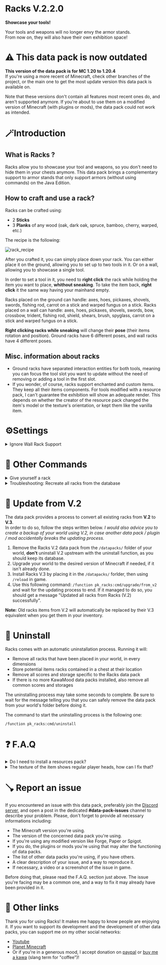 # **Racks V.2.2.0**

**Showcase your tools!**

Your tools and weapons will no longer envy the armor stands.  
From now on, they will also have their own exhibition space!

# ⚠️ This data pack is now outdated

**This version of the data pack is for MC 1.20 to 1.20.4**  
If you're using a more recent of Minecraft, check other branches of the project, or the main one to get the most update version this data pack is available on. 

Note that these versions don't contain all features most recent ones do, and aren't supported anymore.
If you're about to use them on a modified version of Minecraft (with plugins or mods), the data pack could not work as intended.

# 🪄Introduction
## What is Racks ?

Racks allow you to showcase your tool and weapons, so you don't need to hide them in your chests anymore. This data pack brings a complementary support to armor stands that only support armors (without using commands) on the Java Edition.

## How to craft and use a rack?

Racks can be crafted using:
- 2 **Sticks**
- 3 **Planks** of any wood (oak, dark oak, spruce, bamboo, cherry, warped, etc.)

The recipe is the following:

![rack_recipe](https://cdn.modrinth.com/data/cached_images/b964048fe87d44452f6c5d2ed543b644dd66c7cf.gif)

After you crafted it, you can simply place down your rack. You can either place it on the ground, allowing you to set up to two tools in it. Or on a wall, allowing you to showcase a single tool.

In order to set a tool in it, you need to **right click** the rack while holding the item you want to place, **whithout sneaking**. To take the item back, **right click** it the same way  having your mainhand empty.

Racks placed on the ground can handle: axes, hoes, pickaxes, shovels, swords, fishing rod, carrot on a stick and warped fungus on a stick.
Racks placed on a wall can handle: axes, hoes, pickaxes, shovels, swords, bow, crossbow, trident, fishing rod, shield, shears, brush, spyglass, carrot on a stick and warped fungus on a stick.

**Right clicking racks while sneaking** will change their **pose** (their items rotation and position). Ground racks have 6 different poses, and wall racks have 4 different poses.

## Misc. information about racks

- Ground racks have separated interaction entities for both tools, meaning you can focus the tool slot you want to update without the need of removing or adding a tool in the first slot.
- If you wonder, of course, racks support enchanted and custom items. They keep all their items components. For tools modified with a resource pack, I can't guarantee the exhibition will show an adequate render. This depends on whether the creator of the resource pack changed the item's model or the texture's orientation, or kept them like the vanilla item.

# ⚙️Settings

<details>
<summary>Ignore Wall Rack Support</summary>

If enabled, racks placed on wall **ignore** the fact their block support get broken or not, and won't break if it is the case. By default, wall racks break check if their support block is removed every 10 ticks and break if it is the case. This is almost the same behavior as for paintings for example.

You can **enable**, **disable** or **get** the current state of the setting using these following commands respectively:
```
/function pk_racks:settings/ignore_wall_rack_support/true
/function pk_racks:settings/ignore_wall_rack_support/false
/function pk_racks:settings/ignore_wall_rack_support/get
```
</details>

# 🧰 Other Commands

<details>
<summary>Give yourself a rack</summary>
  
If you are an operator of your server or if cheats are enabled in your single-player world, you can give yourself a rack of any variant using these following commands:
```
/function pk_racks:cmd/give/rack/<variant>
```
Where `<variant>` is any type of wood, among: acacia, bamboo, birch, cherry, crimson, dark_oak, jungle, mangrove, oak, spruce and warped.
For example, the command to give yourself an oak rack:
```
/function pk_racks:cmd/give/rack/oak
```
</details>
<details>
<summary>Troubleshooting: Recreate all racks from the database</summary>

If ever racks have been broken accidentally (using a `kill @e` command for example) you can run the following command to recreate all racks from the database:
```
/function pk_racks:cmd/debug/recreate_all_racks
```
The process will automatically remove all remaining entities and blocks of broken racks before placing fresh ones. All data (id, owner, type, items, variant...) will be preserved.
It may take some time for it to complete, so be sure to get the message telling the process ended successfully before interacting with or placing a rack.
</details>

# 🔧 Update from V.2

The data pack provides a process to convert all existing racks from **V.2** to **V.3**.  
In order to do so, follow the steps written below. _I would also advice you to create a backup of your world using V.2, in case another data pack / plugin / mod accidentally breaks the updating process._

1. Remove the Racks V.2 data pack from the `/datapacks/` folder of your world, **don't** uninstall V.2 upstream with the uninstall function, as you should keep its database.
2. Upgrade your world to the desired version of Minecraft if needed, if it isn't already done.
3. Install Racks V.3 by placing it in the `/datapacks/` forlder, then using `/reload` in game.
4. Use this following command: `/function pk_racks:cmd/upgrade/from_v2` and wait for the updating process to end. If it managed to do so, you should get a message "Updated all racks from Racks (V.2) successfully".

**Note:** Old racks items from V.2 will automatically be replaced by their V.3 equivalent when you get them in your inventory.

# 🧹 Uninstall

Racks comes with an automatic uninstallation process. Running it will:
- Remove all racks that have been placed in your world, in every dimensions
- Store potential items racks contained in a chest at their location
- Remove all scores and storage specific to the Racks data pack
- If there is no more KawaMood data packs installed, also remove all common scores and storages

The uninstalling process may take some seconds to complete. Be sure to wait for the message telling you that you can safely remove the data pack from your world's folder before doing it. 

The command to start the uninstalling process is the following one: 
```
/function pk_racks:cmd/uninstall
```

# ❓ F.A.Q

<details>
<summary>Do I need to install a resources pack?</summary>

No, this data pack doesn't involve any resources pack.
</details>
<details>
<summary>The texture of the item shows regular player heads, how can I fix that?</summary>

You need to be connected to the internet the first time you craft a new type of rack. The textures of the player heads that are used to create their looks are indeed loaded and cached on the client-side, from (old or current) players skins that are stored on a Mojang server.

If you accidentally used a content that required to be online the first time you use it, and now see regular players heads instead of the expected texture, you can still go in the ".minecraft/assets/skins/" folder, then sort the sub-folders by date, and delete some recent folders. Once that is done, if your game was already started, you will need to restart it to update the cached content.
</details>

# 🪠 Report an issue

If you encountered an issue with this data pack, preferably join the [Discord server](https://discord.com/invite/w8s9XWgN6v), and open a post in the dedicated **#data-pack-issues** channel to describe your problem. Please, don't forget to provide all necessary informations including:
- The Minecraft version you're using.
- The version of the concerned data pack you're using.
- If you're using any modified version like Forge, Paper or Spigot.
- If you do, the plugins or mods you're using that may alter the functioning of data packs.
- The list of other data packs you're using, if you have others.
- A clear description of your issue, and a way to reproduce it.
- If necessary, a video or a screenshot of the issue in game.

Before doing that, please read the F.A.Q. section just above. The issue you're facing may be a common one, and a way to fix it may already have been provided in it.

# 📌 Other links

Thank you for using Racks! It makes me happy to know people are enjoying it.
If you want to support its development and the development of other data packs, you can support me on my other social networks: 

- [Youtube](https://www.youtube.com/@KawaMood/)
- [Planet Minecraft](https://www.planetminecraft.com/member/kawamood/)
- Or if you're in a generous mood, I accept donation on [paypal](https://paypal.me/KawaMood) or [buy me a kawa](https://www.buymeacoffee.com/kawamood) (slang term for "coffee")!
